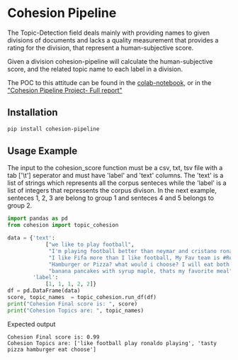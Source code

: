# Cohesion Pipeline


The Topic-Detection field deals mainly with providing names to given divisions of documents and lacks a quality measurement that provides a rating for the division, that represent a human-subjective score.

Given a division cohesion-pipeline will calculate the human-subjective score, and the related topic name to each label in a division.

The POC to this attitude can be found in the [colab-notebook](https://colab.research.google.com/drive/1IFWKF3CFfzZWT9WucdISpDbLDI4mtTjX?usp=sharing), or in the ["Cohesion Pipeline Project- Full report"](https://github.com/Berdugo1994/cohesion-pipeline/blob/main/Cohesion%20Pipeline%20Project%20-%20Full%20Report.pdf)

## Installation

```bash
pip install cohesion-pipeline
```

## Usage Example
The input to the cohesion_score function must be a csv, txt, tsv file with a tab ['\t'] seperator and must have 'label' and 'text' columns.
The 'text' is a list of strings which represents all the corpus senteces while the 'label' is a list of integers that repressents the corpus divison.
In the next example, senteces 1, 2, 3 are belong to group 1 and senteces 4 and 5 belongs to group 2.

```python
import pandas as pd
from cohesion import topic_cohesion

data = {'text':
            ["we like to play football",
             "I'm playing football better than neymar and cristano ronaldo",
             "I like Fifa more than I like football, My Fav team is #RealMadrid Hala Madrid",
             "Hamburger or Pizza? what would i choose? I will eat both of them, it so tasty!",
             "banana pancakes with syrup maple, thats my favorite meal"],
        'label':
            [1, 1, 1, 2, 2]}
df = pd.DataFrame(data)
score, topic_names  = topic_cohesion.run_df(df)
print("Cohesion Final score is: ", score)
print("Cohesion Topics are: ", topic_names)

```

Expected output
```
Cohesion Final score is: 0.99
Cohesion Topics are: ['like football play ronaldo playing', 'tasty pizza hamburger eat choose']
```
